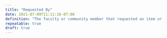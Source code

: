 ```yaml
---
title: "Requested By"
date: 2021-07-09T11:11:16-07:00
definition: "The faculty or community member that requested an item or collection (i.e. from Archives & Special Collections) be scanned and ingested into the repository."
repeatable: true
draft: true
---
```


